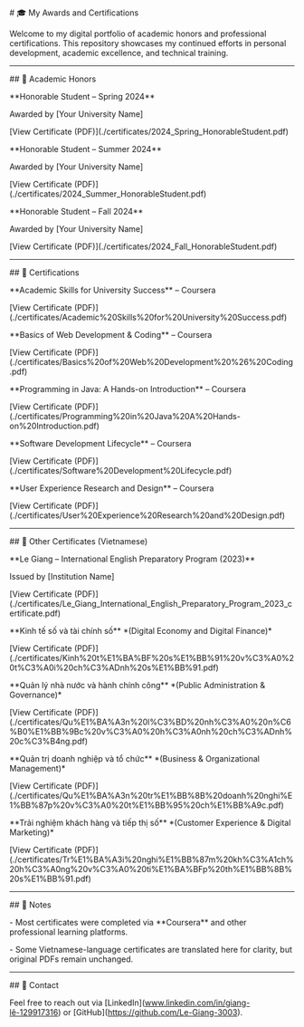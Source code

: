 \# 🎓 My Awards and Certifications



Welcome to my digital portfolio of academic honors and professional certifications. This repository showcases my continued efforts in personal development, academic excellence, and technical training.



---



\## 🏅 Academic Honors



\*\*Honorable Student – Spring 2024\*\*  

Awarded by \[Your University Name]  

\[View Certificate (PDF)](./certificates/2024\_Spring\_HonorableStudent.pdf)



\*\*Honorable Student – Summer 2024\*\*  

Awarded by \[Your University Name]  

\[View Certificate (PDF)](./certificates/2024\_Summer\_HonorableStudent.pdf)



\*\*Honorable Student – Fall 2024\*\*  

Awarded by \[Your University Name]  

\[View Certificate (PDF)](./certificates/2024\_Fall\_HonorableStudent.pdf)



---



\## 📜 Certifications



\*\*Academic Skills for University Success\*\* – Coursera  

\[View Certificate (PDF)](./certificates/Academic%20Skills%20for%20University%20Success.pdf)



\*\*Basics of Web Development \& Coding\*\* – Coursera  

\[View Certificate (PDF)](./certificates/Basics%20of%20Web%20Development%20%26%20Coding.pdf)



\*\*Programming in Java: A Hands-on Introduction\*\* – Coursera  

\[View Certificate (PDF)](./certificates/Programming%20in%20Java%20A%20Hands-on%20Introduction.pdf)



\*\*Software Development Lifecycle\*\* – Coursera  

\[View Certificate (PDF)](./certificates/Software%20Development%20Lifecycle.pdf)



\*\*User Experience Research and Design\*\* – Coursera  

\[View Certificate (PDF)](./certificates/User%20Experience%20Research%20and%20Design.pdf)



---



\## 🧾 Other Certificates (Vietnamese)



\*\*Le Giang – International English Preparatory Program (2023)\*\*  

Issued by \[Institution Name]  

\[View Certificate (PDF)](./certificates/Le\_Giang\_International\_English\_Preparatory\_Program\_2023\_certificate.pdf)



\*\*Kinh tế số và tài chính số\*\* \*(Digital Economy and Digital Finance)\*  

\[View Certificate (PDF)](./certificates/Kinh%20t%E1%BA%BF%20s%E1%BB%91%20v%C3%A0%20t%C3%A0i%20ch%C3%ADnh%20s%E1%BB%91.pdf)



\*\*Quản lý nhà nước và hành chính công\*\* \*(Public Administration \& Governance)\*  

\[View Certificate (PDF)](./certificates/Qu%E1%BA%A3n%20l%C3%BD%20nh%C3%A0%20n%C6%B0%E1%BB%9Bc%20v%C3%A0%20h%C3%A0nh%20ch%C3%ADnh%20c%C3%B4ng.pdf)



\*\*Quản trị doanh nghiệp và tổ chức\*\* \*(Business \& Organizational Management)\*  

\[View Certificate (PDF)](./certificates/Qu%E1%BA%A3n%20tr%E1%BB%8B%20doanh%20nghi%E1%BB%87p%20v%C3%A0%20t%E1%BB%95%20ch%E1%BB%A9c.pdf)



\*\*Trải nghiệm khách hàng và tiếp thị số\*\* \*(Customer Experience \& Digital Marketing)\*  

\[View Certificate (PDF)](./certificates/Tr%E1%BA%A3i%20nghi%E1%BB%87m%20kh%C3%A1ch%20h%C3%A0ng%20v%C3%A0%20ti%E1%BA%BFp%20th%E1%BB%8B%20s%E1%BB%91.pdf)



---



\## 📌 Notes



\- Most certificates were completed via \*\*Coursera\*\* and other professional learning platforms.

\- Some Vietnamese-language certificates are translated here for clarity, but original PDFs remain unchanged.



---



\## 🔗 Contact



Feel free to reach out via \[LinkedIn](www.linkedin.com/in/giang-lê-129917316) or \[GitHub](https://github.com/Le-Giang-3003).



